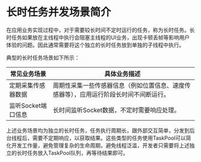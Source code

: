 # 长时任务并发场景简介

在应用业务实现过程中，对于需要较长时间不定时运行的任务，称为长时任务。长时任务如果放在主线程中执行会阻塞主线程的UI业务，出现卡顿丢帧等影响用户体验的问题。因此通常需要将这个独立的长时任务放到单独的子线程中执行。

典型的长时任务场景如下所示：


| 常见业务场景 | 具体业务描述 | 
| -------- | -------- |
| 定期采集传感器数据 | 周期性采集一些传感器信息（例如位置信息、速度传感器等），应用运行阶段长时间不间断运行。 | 
| 监听Socket端口信息 | 长时间监听Socket数据，不定时需要响应处理。 | 

上述业务场景均为独立的长时任务，任务执行周期长，跟外部交互简单，分发到后台线程后，需要不定期响应，以获取结果。这些类型的任务使用TaskPool可以简化开发工作量，避免管理复杂的生命周期，避免线程泛滥，开发者只需要将上述独立的长时任务放入TaskPool队列，再等待结果即可。
